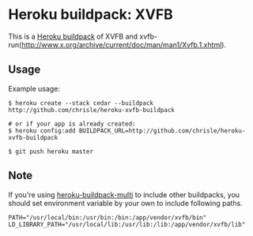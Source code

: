 Heroku buildpack: XVFB
=======================

This is a [Heroku buildpack](http://devcenter.heroku.com/articles/buildpacks) of XVFB and xvfb-run(http://www.x.org/archive/current/doc/man/man1/Xvfb.1.xhtml).

Usage
-----

Example usage:

```shell
$ heroku create --stack cedar --buildpack http://github.com/chrisle/heroku-xvfb-buildpack

# or if your app is already created:
$ heroku config:add BUILDPACK_URL=http://github.com/chrisle/heroku-xvfb-buildpack

$ git push heroku master
```

Note
-----

If you're using [heroku-buildpack-multi](https://github.com/ddollar/heroku-buildpack-multi) to include other buildpacks, you should set environment variable by your own to include following paths.

    PATH="/usr/local/bin:/usr/bin:/bin:/app/vendor/xvfb/bin"
    LD_LIBRARY_PATH="/usr/local/lib:/usr/lib:/lib:/app/vendor/xvfb/lib"
